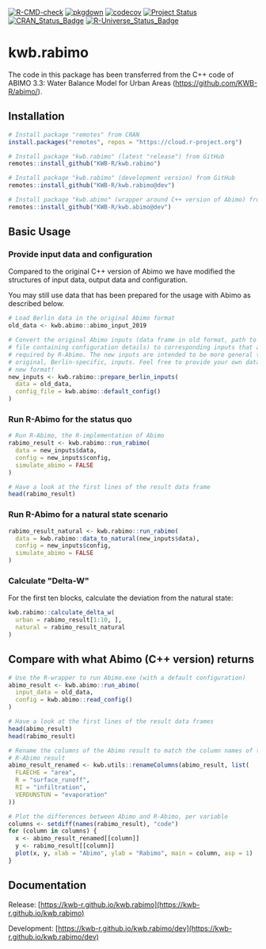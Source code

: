 [![R-CMD-check](https://github.com/KWB-R/kwb.rabimo/workflows/R-CMD-check/badge.svg)](https://github.com/KWB-R/kwb.rabimo/actions?query=workflow%3AR-CMD-check)
[![pkgdown](https://github.com/KWB-R/kwb.rabimo/workflows/pkgdown/badge.svg)](https://github.com/KWB-R/kwb.rabimo/actions?query=workflow%3Apkgdown)
[![codecov](https://codecov.io/github/KWB-R/kwb.rabimo/branch/main/graphs/badge.svg)](https://codecov.io/github/KWB-R/kwb.rabimo)
[![Project Status](https://img.shields.io/badge/lifecycle-experimental-orange.svg)](https://www.tidyverse.org/lifecycle/#experimental)
[![CRAN_Status_Badge](https://www.r-pkg.org/badges/version/kwb.rabimo)]()
[![R-Universe_Status_Badge](https://kwb-r.r-universe.dev/badges/kwb.rabimo)](https://kwb-r.r-universe.dev/)

# kwb.rabimo

The code in this package has been transferred from the C++
code of ABIMO 3.3: Water Balance Model for Urban Areas
(https://github.com/KWB-R/abimo/).

## Installation

```r
# Install package "remotes" from CRAN
install.packages("remotes", repos = "https://cloud.r-project.org")

# Install package "kwb.rabimo" (latest "release") from GitHub
remotes::install_github("KWB-R/kwb.rabimo")

# Install package "kwb.rabimo" (development version) from GitHub
remotes::install_github("KWB-R/kwb.rabimo@dev")

# Install package "kwb.abimo" (wrapper around C++ version of Abimo) from GitHub
remotes::install_github("KWB-R/kwb.abimo@dev")
```

## Basic Usage

### Provide input data and configuration

Compared to the original C++ version of Abimo we have modified the structures
of input data, output data and configuration.

You may still use data that has been prepared for the usage with Abimo as
described below.

```r
# Load Berlin data in the original Abimo format
old_data <- kwb.abimo::abimo_input_2019

# Convert the original Abimo inputs (data frame in old format, path to XML 
# file containing configuration details) to corresponding inputs that are 
# required by R-Abimo. The new inputs are intended to be more general than the 
# original, Berlin-specific, inputs. Feel free to provide your own data in this
# new format!
new_inputs <- kwb.rabimo::prepare_berlin_inputs(
  data = old_data,
  config_file = kwb.abimo::default_config()
)
```

### Run R-Abimo for the status quo

```r
# Run R-Abimo, the R-implementation of Abimo
rabimo_result <- kwb.rabimo::run_rabimo(
  data = new_inputs$data, 
  config = new_inputs$config,
  simulate_abimo = FALSE
)

# Have a look at the first lines of the result data frame
head(rabimo_result)
```

### Run R-Abimo for a natural state scenario

```r
rabimo_result_natural <- kwb.rabimo::run_rabimo(
  data = kwb.rabimo::data_to_natural(new_inputs$data), 
  config = new_inputs$config,
  simulate_abimo = FALSE
)
```

### Calculate "Delta-W"

For the first ten blocks, calculate the deviation from the natural state:

```r
kwb.rabimo::calculate_delta_w(
  urban = rabimo_result[1:10, ],
  natural = rabimo_result_natural
)
```

## Compare with what Abimo (C++ version) returns

```r
# Use the R-wrapper to run Abimo.exe (with a default configuration)
abimo_result <- kwb.abimo::run_abimo(
  input_data = old_data, 
  config = kwb.abimo::read_config()
)

# Have a look at the first lines of the result data frames
head(abimo_result)
head(rabimo_result)

# Rename the columns of the Abimo result to match the column names of the 
# R-Abimo result
abimo_result_renamed <- kwb.utils::renameColumns(abimo_result, list(
  FLAECHE = "area",
  R = "surface_runoff",
  RI = "infiltration",
  VERDUNSTUN = "evaporation"
))

# Plot the differences between Abimo and R-Abimo, per variable
columns <- setdiff(names(rabimo_result), "code")
for (column in columns) {
  x <- abimo_result_renamed[[column]]
  y <- rabimo_result[[column]]
  plot(x, y, xlab = "Abimo", ylab = "Rabimo", main = column, asp = 1)
}
```

## Documentation

Release: [https://kwb-r.github.io/kwb.rabimo](https://kwb-r.github.io/kwb.rabimo)

Development: [https://kwb-r.github.io/kwb.rabimo/dev](https://kwb-r.github.io/kwb.rabimo/dev)
